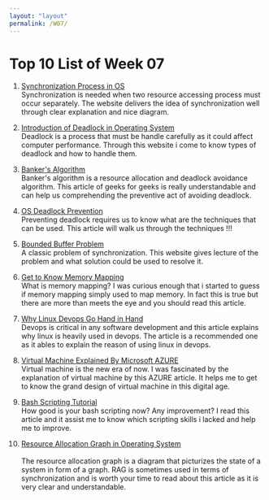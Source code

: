 ```yaml
---
layout: "layout"
permalink: /W07/
---
```


# Top 10 List of Week 07

1. [Synchronization Process in OS](https://www.guru99.com/process-synchronization.html)<br>
Synchronization is needed when two resource accessing process must occur separately. The website delivers the idea of synchronization well through clear explanation and nice diagram.
 
2. [Introduction of Deadlock in Operating System](https://www.geeksforgeeks.org/introduction-of-deadlock-in-operating-system/)<br>
Deadlock is a process that must be handle carefully as it could affect computer performance. Through this website i come to know types of deadlock and how to handle them.

3. [Banker's Algorithm](https://www.geeksforgeeks.org/bankers-algorithm-in-operating-system-2/)<br>
Banker's algorithm is a resource allocation and deadlock avoidance algorithm. This article of geeks for geeks is really understandable and can help us comprehending the preventive act of avoiding deadlock.

4. [OS Deadlock Prevention](https://www.javatpoint.com/os-deadlock-prevention)<br>
Preventing deadlock requires us to know what are the techniques that can be used. This article will walk us through the techniques !!!
 
5. [Bounded Buffer Problem](https://www.studytonight.com/operating-system/bounded-buffer)<br>
A classic problem of synchronization. This website gives lecture of the problem and what solution could be used to resolve it.

6. [Get to Know Memory Mapping](https://www.tutorialspoint.com/inter_process_communication/inter_process_communication_memory_mapping.htm)<br>
What is memory mapping? I was curious enough that i started to guess if memory mapping simply used to map memory. In fact this is true but there are more than meets the eye and you should read this article.

7. [Why Linux Devops Go Hand in Hand](https://linuxtechlab.com/why-linux-devops-go-hand-in-hand/)<br>
Devops is critical in any software development and this article explains why linux is heavily used in devops. The article is a recommended one as it ables to explain the reason of using linux in devops.  

8. [Virtual Machine Explained By Microsoft AZURE](https://azure.microsoft.com/en-us/overview/what-is-a-virtual-machine/#overview)<br>
Virtual machine is the new era of now. I was fascinated by the explanation of virtual machine by this AZURE article. It helps me to get to know the grand design of virtual machine in this digital age. 

9. [Bash Scripting Tutorial](https://linuxconfig.org/bash-scripting-tutorial-for-beginners)<br>
How good is your bash scripting now? Any improvement? I read this article and it assist me to know which scripting skills i lacked and help me to improve.

10. [Resource Allocation Graph in Operating System](https://www.geeksforgeeks.org/resource-allocation-graph-rag-in-operating-system/)<br>  
The resource allocation graph is a diagram that picturizes the state of a system in form of a graph. RAG is sometimes used in terms of synchronization and is worth your time to read about this article as it is very clear and understandable.

